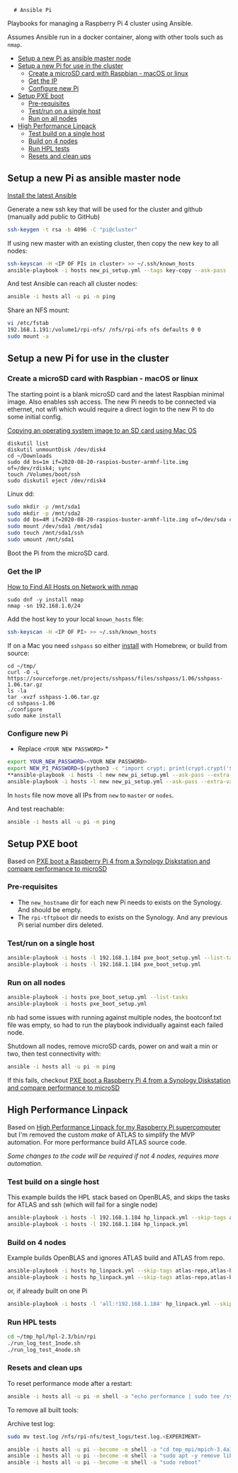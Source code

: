       # Ansible Pi

Playbooks for managing a Raspberry Pi 4 cluster using Ansible. 

Assumes Ansible run in a docker container, along with other tools such as `nmap`.

- [Setup a new Pi as ansible master node](#setup-a-new-pi-as-ansible-master-node)
- [Setup a new Pi for use in the cluster](#setup-a-new-pi-for-use-in-the-cluster)
  - [Create a microSD card with Raspbian - macOS or linux](#create-a-microsd-card-with-raspbian---macos-or-linux)
  - [Get the IP](#get-the-ip)
  - [Configure new Pi](#configure-new-pi)
- [Setup PXE boot](#setup-pxe-boot)
  - [Pre-requisites](#pre-requisites)
  - [Test/run on a single host](#testrun-on-a-single-host)
  - [Run on all nodes](#run-on-all-nodes)
- [High Performance Linpack](#high-performance-linpack)
  - [Test build on a single host](#test-build-on-a-single-host)
  - [Build on 4 nodes](#build-on-4-nodes)
  - [Run HPL tests](#run-hpl-tests)
  - [Resets and clean ups](#resets-and-clean-ups)
    
## Setup a new Pi as ansible master node

[Install the latest Ansible](https://docs.ansible.com/ansible/latest/installation_guide/intro_installation.html#installing-ansible-on-debian)

Generate a new ssh key that will be used for the cluster and github (manually add public to GitHub)

```bash
ssh-keygen -t rsa -b 4096 -C "pi@cluster"

```

If using new master with an existing cluster, then copy the new key to all nodes:

```bash
ssh-keyscan -H <IP OF PIs in cluster> >> ~/.ssh/known_hosts
ansible-playbook -i hosts new_pi_setup.yml --tags key-copy --ask-pass
```

And test Ansible can reach all cluster nodes:

```bash
ansible -i hosts all -u pi -m ping
```

Share an NFS mount:

```bash
vi /etc/fstab
192.168.1.191:/volume1/rpi-nfs/ /nfs/rpi-nfs nfs defaults 0 0
sudo mount -a
```

## Setup a new Pi for use in the cluster

### Create a microSD card with Raspbian - macOS or linux

The starting point is a blank microSD card and the latest Raspbian minimal image. Also enables ssh access. The new Pi needs to be connected via ethernet, not wifi which would require a direct login to the new Pi to do some initial config.

[Copying an operating system image to an SD card using Mac OS](https://www.raspberrypi.org/documentation/installation/installing-images/mac.md)

```
diskutil list
diskutil unmountDisk /dev/disk4
cd ~/Downloads
sudo dd bs=1m if=2020-08-20-raspios-buster-armhf-lite.img of=/dev/rdisk4; sync
touch /Volumes/boot/ssh
sudo diskutil eject /dev/rdisk4
```

Linux dd:

```bash
sudo mkdir -p /mnt/sda1
sudo mkdir -p /mnt/sda2
sudo dd bs=4M if=2020-08-20-raspios-buster-armhf-lite.img of=/dev/sda conv=fsync
sudo mount /dev/sda1 /mnt/sda1
sudo touch /mnt/sda1/ssh
sudo umount /mnt/sda1
```

Boot the Pi from the microSD card.

### Get the IP

[How to Find All Hosts on Network with nmap](https://osxdaily.com/2018/07/24/find-all-hosts-network-nmap/)

```
sudo dnf -y install nmap
nmap -sn 192.168.1.0/24
```

Add the host key to your local `known_hosts` file:

```bash
ssh-keyscan -H <IP OF PI> >> ~/.ssh/known_hosts
```

If on a Mac you need `sshpass` so either [install](https://gist.github.com/arunoda/7790979) with Homebrew, or build from source:

```
cd ~/tmp/
curl -O -L  https://sourceforge.net/projects/sshpass/files/sshpass/1.06/sshpass-1.06.tar.gz
ls -la
tar -xvzf sshpass-1.06.tar.gz
cd sshpass-1.06
./configure
sudo make install
```

### Configure new Pi

* Replace `<YOUR NEW PASSWORD>` *

```bash
export YOUR_NEW_PASSWORD=<YOUR NEW PASSWORD>
export NEW_PI_PASSWORD=$(python3 -c "import crypt; print(crypt.crypt('$YOUR_NEW_PASSWORD', crypt.mksalt(crypt.METHOD_SHA512)))")
**ansible-playbook -i hosts -l new new_pi_setup.yml --ask-pass --extra-vars "new_pi_password=$NEW_PI_PASSWORD" --list-tasks**
ansible-playbook -i hosts -l new new_pi_setup.yml --ask-pass --extra-vars "new_pi_password=$NEW_PI_PASSWORD"
```

In `hosts` file now move all IPs from `new` to `master` or `nodes`.

And test reachable:

```bash
ansible -i hosts all -u pi -m ping
```

## Setup PXE boot

Based on [PXE boot a Raspberry Pi 4 from a Synology Diskstation and compare performance to microSD](https://mikejmcfarlane.github.io/blog/2020/09/12/PXE-boot-raspberry-pi-4-from-synology-diskstation#setting-up-the-raspberry-pi-to-pxe-boot)

### Pre-requisites

+ The `new_hostname` dir for each new Pi needs to exists on the Synology. And should be empty.
+ The `rpi-tftpboot` dir needs to exists on the Synology. And any previous Pi serial number dirs deleted.

### Test/run on a single host

```bash
ansible-playbook -i hosts -l 192.168.1.184 pxe_boot_setup.yml --list-tasks
ansible-playbook -i hosts -l 192.168.1.184 pxe_boot_setup.yml
```

### Run on all nodes

```bash
ansible-playbook -i hosts pxe_boot_setup.yml --list-tasks
ansible-playbook -i hosts pxe_boot_setup.yml
```

nb had some issues with running against multiple nodes, the bootconf.txt file was empty, so had to run the playbook individually against each failed node.

Shutdown all nodes, remove microSD cards, power on and wait a min or two, then test connectivity with:

```bash
ansible -i hosts all -u pi -m ping
```

If this fails, checkout [PXE boot a Raspberry Pi 4 from a Synology Diskstation and compare performance to microSD](https://mikejmcfarlane.github.io/blog/2020/09/12/PXE-boot-raspberry-pi-4-from-synology-diskstation#setting-up-the-raspberry-pi-to-pxe-boot)


## High Performance Linpack

Based on [High Performance Linpack for my Raspberry Pi supercomputer](https://mikejmcfarlane.github.io/blog/2020/09/17/High-Performance-Linpack-for-raspberry-pi-supercomputer) but I'm removed the custom _make_ of ATLAS to simplify the MVP automation. For more performance build ATLAS source code.

*Some changes to the code will be required if not 4 nodes, requires more automation.*

### Test build on a single host

This example builds the HPL stack based on OpenBLAS, and skips the tasks for ATLAS and ssh (which will fail for a single node)

```bash
ansible-playbook -i hosts -l 192.168.1.184 hp_linpack.yml --skip-tags atlas-repo,atlas-build,ssh --list-tasks
ansible-playbook -i hosts -l 192.168.1.184 hp_linpack.yml
```

### Build on 4 nodes

Example builds OpenBLAS and ignores ATLAS build and ATLAS from repo.

```bash
ansible-playbook -i hosts hp_linpack.yml --skip-tags atlas-repo,atlas-build --list-tasks
ansible-playbook -i hosts hp_linpack.yml --skip-tags atlas-repo,atlas-build
```

or, if already built on one Pi

```bash
ansible-playbook -i hosts -l 'all:!192.168.1.184' hp_linpack.yml --skip-tags atlas-repo,atlas-build
```

### Run HPL tests

```bash
cd ~/tmp_hpl/hpl-2.3/bin/rpi
./run_log_test_1node.sh
./run_log_test_4node.sh
```

### Resets and clean ups

To reset performance mode after a restart:

```bash
ansible -i hosts all -u pi -m shell -a "echo performance | sudo tee /sys/devices/system/cpu/cpu0/cpufreq/scaling_governor"
```

To remove all built tools:

Archive test log:

```bash
sudo mv test.log /nfs/rpi-nfs/test_logs/test.log.<EXPERIMENT>
```

```bash
ansible -i hosts all -u pi --become -m shell -a "cd tmp_mpi/mpich-3.4a3/; sudo make arch=rpi uninstall; cd; rm -rf tmp_*"
ansible -i hosts all -u pi --become -m shell -a "sudo apt -y remove libatlas-base-dev; sudo apt -y autoremove"
ansible -i hosts all -u pi --become -m shell -a "sudo reboot"
```
